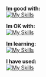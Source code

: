 **Im good with:** <br>
[![My Skills](https://skillicons.dev/icons?i=godot,py)](https://github.com/cyteon)

**Im OK with:** <br>
[![My Skills](https://skillicons.dev/icons?i=js,mongodb,react,svelte)](https://github.com/cyteon)

**Im learning:** <br>
[![My Skills](https://skillicons.dev/icons?i=cs,cpp,firebase)](https://github.com/cyteon)


**I have used:** <br>
[![My Skills](https://skillicons.dev/icons?i=rust,java)](https://github.com/cyteon)
